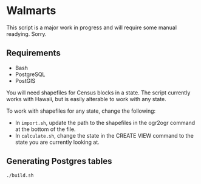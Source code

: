 # Walmarts

This script is a major work in progress and will require some manual readying. Sorry.

## Requirements

* Bash
* PostgreSQL
* PostGIS

You will need shapefiles for Census blocks in a state. The script currently works with Hawaii, but is easily alterable to work with any state.

To work with shapefiles for any state, change the following:

* In `import.sh`, update the path to the shapefiles in the ogr2ogr command at the bottom of the file.
* In `calculate.sh`, change the state in the CREATE VIEW command to the state you are currently looking at.

## Generating Postgres tables

```
./build.sh
```